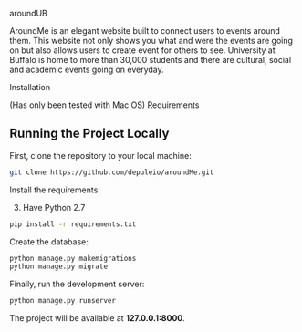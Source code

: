 aroundUB

AroundMe is an elegant website built to connect users to events around them. This website not only shows you what and were the events are going on but also allows users to create event for others to see. University at Buffalo is home to more than 30,000 students and there are cultural, social and academic events going on everyday.

Installation

(Has only been tested with Mac OS)
Requirements
## Running the Project Locally

First, clone the repository to your local machine:

```bash
git clone https://github.com/depuleio/aroundMe.git
```

Install the requirements:

3. Have Python 2.7

```bash
pip install -r requirements.txt
```

Create the database:

```bash
python manage.py makemigrations 
python manage.py migrate
```

Finally, run the development server:

```bash
python manage.py runserver
```

The project will be available at **127.0.0.1:8000**.
